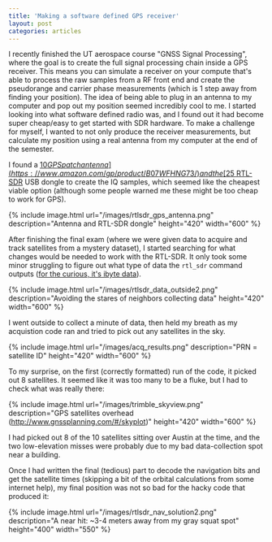 ```yaml
---
title: 'Making a software defined GPS receiver'
layout: post
categories: articles
---
```


I recently finished the UT aerospace course "GNSS Signal Processing", where the goal is to create the full signal processing chain inside a GPS receiver. 
This means you can simulate a receiver on your compute that's able to process the raw samples from a RF front end and create the pseudorange and carrier phase measurements (which is 1 step away from finding your position). 
The idea of being able to plug in an antenna to my computer and pop out my position seemed incredibly cool to me. 
I started looking into what software defined radio was, and I found out it had become super cheap/easy to get started with SDR hardware.
To make a challenge for myself, I wanted to not only produce the receiver measurements, but calculate my position using a real antenna from my computer at the end of the semester.

I found a [$10 GPS patch antenna](https://www.amazon.com/gp/product/B07WFHNG73/) and the [$25 RTL-SDR](https://www.amazon.com/RTL-SDR-Blog-RTL2832U-Software-Defined/dp/B0129EBDS2/) USB dongle to create the IQ samples, which seemed like the cheapest viable option (although some people warned me these might be too cheap to work for GPS).

{% include image.html url="/images/rtlsdr_gps_antenna.png" description="Antenna and RTL-SDR dongle" height="420" width="600" %}

After finishing the final exam (where we were given data to acquire and track satellites from a mystery dataset), I started searching for what changes would be needed to work with the RTL-SDR.
It only took some minor struggling to figure out what type of data the <code>rtl_sdr</code> command outputs ([for the curious, it's ibyte data](https://gnss-sdr.org/docs/tutorials/understanding-data-types/)).

{% include image.html url="/images/rtlsdr_data_outside2.png" description="Avoiding the stares of neighbors collecting data" height="420" width="600" %}

I went outside to collect a minute of data, then held my breath as my acquistion code ran and tried to pick out any satellites in the sky.

{% include image.html url="/images/acq_results.png" description="PRN = satellite ID" height="420" width="600" %}

To my surprise, on the first (correctly formatted) run of the code, it picked out 8 satellites.
It seemed like it was too many to be a fluke, but I had to check what was really there:

{% include image.html url="/images/trimble_skyview.png" description="GPS satellites overhead (http://www.gnssplanning.com/#/skyplot)" height="420" width="600" %}

I had picked out 8 of the 10 satellites sitting over Austin at the time, and the two low-elevation misses were probably due to my bad data-collection spot near a building.

Once I had written the final (tedious) part to decode the navigation bits and get the satellite times (skipping a bit of the orbital calculations from some internet help), my final position was not so bad for the hacky code that produced it: 

{% include image.html url="/images/rtlsdr_nav_solution2.png" description="A near hit: ~3-4 meters away from my gray squat spot" height="400" width="550" %}
